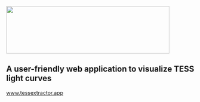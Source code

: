 <img src="https://user-images.githubusercontent.com/15573863/184281897-1da048fb-4627-4c02-b25f-3ad6c2841df1.png" width="437" Height="127"/>

## A user-friendly web application to visualize TESS light curves

www.tessextractor.app

